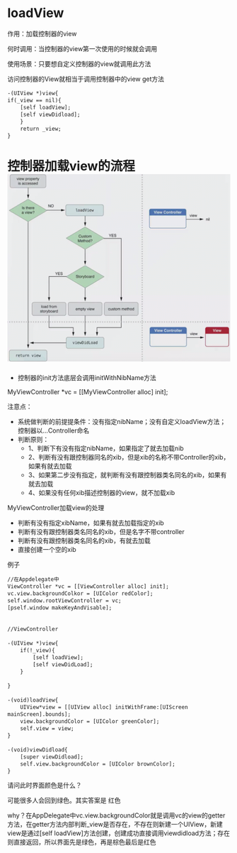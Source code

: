 # loadView

作用：加载控制器的view

何时调用：当控制器的view第一次使用的时候就会调用

使用场景：只要想自定义控制器的view就调用此方法

访问控制器的View就相当于调用控制器中的view get方法

```
-(UIView *)view{
if(_view == nil){
    [self loadView];
    [self viewDidload];
    }
    return _view;
}
```

# 控制器加载view的流程![](/assets/2017-7-16-01.png)

* 控制器的init方法底层会调用initWithNibName方法

MyViewController \*vc = \[\[MyViewController alloc\] init\];

注意点：

* 系统做判断的前提提条件：没有指定nibName；没有自定义loadView方法；控制器以...Controller命名
* 判断原则：
  * 1、判断下有没有指定nibName，如果指定了就去加载nib
  * 2、判断有没有跟控制器同名的xib，但是xib的名称不带Controller的xib，如果有就去加载
  * 3、如果第二步没有指定，就判断有没有跟控制器类名同名的xib，如果有就去加载
  * 4、如果没有任何xib描述控制器的view，就不加载xib

MyViewController加载view的处理

* 判断有没有指定xibName，如果有就去加载指定的xib
* 判断有没有跟控制器类名同名的xib，但是名字不带controller
* 判断有没有跟控制器类名同名的xib，有就去加载
* 直接创建一个空的xib

例子

```
//在Appdelegate中
ViewController *vc = [[ViewController alloc] init];
vc.view.backgroundColkor = [UIColor redColor];
self.window.rootViewController = vc;
[pself.window makeKeyAndVisable];


//ViewController

-(UIView *)view{
    if(!_view){
        [self loadView];
        [self viewDidLoad];
    }

}

-(void)loadView{
    UIView*view = [[UIView alloc] initWithFrame:[UIScreen mainScreen].bounds];
    view.backgroundColor = [UIColor greenColor];
    self.view = view;
}

-(void)viewDidload{
    [super viewDidload];
    self.view.backgroundColor = [UIColor brownColor];
}
```

请问此时界面颜色是什么？

可能很多人会回到绿色。其实答案是 红色

why？在AppDelegate中vc.view.backgroundColor就是调用vc的view的getter方法，在getter方法内部判断\_view是否存在，不存在则新建一个UIView，新建view是通过\[self loadView\]方法创建，创建成功直接调用viewdidload方法；存在则直接返回，所以界面先是绿色，再是棕色最后是红色



